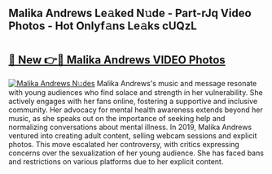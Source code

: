 ## Malika Andrews Le𝚊ked N𝚞de - Part-rJq Video Photos - Hot Onlyf𝚊ns Le𝚊ks cUQzL

# <h2><a href="http://ac36693.deff.icu/?id=Malika+Andrews">🔗 New 👉🔴 Malika Andrews VIDEO Photos</a></h2>

[![Malika Andrews N𝚞des](https://i.imgur.com/rIISA9y.gif)](http://ac36693.deff.icu/?id=Malika+Andrews)
Malika Andrews's music and message resonate with young audiences who find solace and strength in her vulnerability. She actively engages with her fans online, fostering a supportive and inclusive community. Her advocacy for mental health awareness extends beyond her music, as she speaks out on the importance of seeking help and normalizing conversations about mental illness. In 2019, Malika Andrews ventured into creating adult content, selling webcam sessions and explicit photos. This move escalated her controversy, with critics expressing concerns over the sexualization of her young audience. She has faced bans and restrictions on various platforms due to her explicit content.
